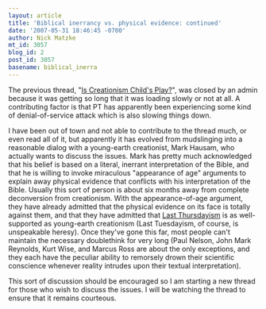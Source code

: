 ```yaml
---
layout: article
title: 'Biblical inerrancy vs. physical evidence: continued'
date: '2007-05-31 18:46:45 -0700'
author: Nick Matzke
mt_id: 3057
blog_id: 2
post_id: 3057
basename: biblical_inerra
---
```

The previous thread, "[Is Creationism Child's Play?](/archives/2007/05/is-creationism.html)", was closed by an admin because it was getting so long that it was loading slowly or not at all.  A contributing factor is that PT has apparently been experiencing some kind of denial-of-service attack which is also slowing things down.

I have been out of town and not able to contribute to the thread much, or even read all of it, but apparently it has evolved from mudslinging into a reasonable dialog with a young-earth creationist, Mark Hausam, who actually wants to discuss the issues.  Mark has pretty much acknowledged that his belief is based on a literal, inerrant interpretation of the Bible, and that he is willing to invoke miraculous "appearance of age" arguments to explain away physical evidence that conflicts with his interpretation of the Bible.  Usually this sort of person is about six months away from complete deconversion from creationism.  With the appearance-of-age argument, they have already admitted that the physical evidence on its face is totally against them, and that they have admitted that [Last Thursdayism](http://en.wikipedia.org/wiki/Last_Thursdayism) is as well-supported as young-earth creationism (Last Tuesdayism, of course, is unspeakable heresy).  Once they've gone this far, most people can't maintain the necessary doublethink for very long (Paul Nelson, John Mark Reynolds, Kurt Wise, and Marcus Ross are about the only exceptions, and they each have the peculiar ability to remorsely drown their scientific conscience whenever reality intrudes upon their textual interpretation).

This sort of discussion should be encouraged so I am starting a new thread for those who wish to discuss the issues.  I will be watching the thread to ensure that it remains courteous.
